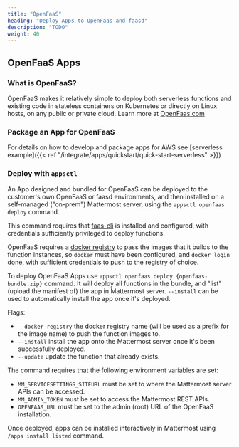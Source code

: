 ```yaml
---
title: "OpenFaaS"
heading: "Deploy Apps to OpenFaas and faasd"
description: "TODO"
weight: 40
---
```


## OpenFaaS Apps

### What is OpenFaaS?

OpenFaaS makes it relatively simple to deploy both serverless functions and
existing code in stateless containers on Kubernetes or directly on Linux hosts,
on any public or private cloud. Learn more at
[OpenFaas.com](https://www.openfaas.com/)

### Package an App for OpenFaaS

For details on how to develop and package apps for AWS see [serverless
example]({{< ref "/integrate/apps/quickstart/quick-start-serverless" >}})

### Deploy with `appsctl`

An App designed and bundled for OpenFaaS can be deployed to the customer's own
OpenFaaS or faasd environments, and then installed on a self-managed ("on-prem")
Mattermost server, using the `appsctl openfaas deploy` command.

This command requires that [faas-cli](https://github.com/openfaas/faas-cli) is
installed and configured, with credentials sufficiently privileged to deploy
functions.

OpenFaaS requires a [docker registry](https://docs.docker.com/registry/) to pass
the images that it builds to the function instances, so `docker` must have been
configured, and `docker login` done, with sufficient credentials to push to the
registry of choice.

To deploy OpenFaaS Apps use `appsctl openfaas deploy {openfaas-bundle.zip}` command.
It will deploy all functions in the bundle, and "list" (upload the manifest of)
the app in Mattermost server. `--install` can be used to automatically install
the app once it's deployed.

Flags:
- `--docker-registry` the docker registry name (will be used as a prefix for the
  image name) to push the function images to.
- `--install` install the app onto the Mattermost server once it's been
  successfully deployed.
- `--update` update the function that already exists.

The command requires that the following environment variables are set:
- `MM_SERVICESETTINGS_SITEURL` must be set to where the Mattermost server APIs can
  be accessed.
- `MM_ADMIN_TOKEN` must be set to access the Mattermost REST APIs.
- `OPENFAAS_URL` must be set to the admin (root) URL of the OpenFaaS
  installation.

Once deployed, apps can be installed interactively in Mattermost using `/apps
install listed` command.
